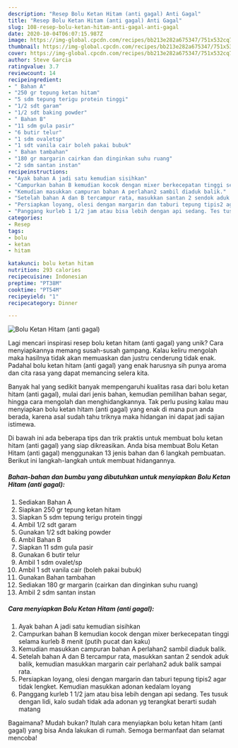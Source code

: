 ```yaml
---
description: "Resep Bolu Ketan Hitam (anti gagal) Anti Gagal"
title: "Resep Bolu Ketan Hitam (anti gagal) Anti Gagal"
slug: 108-resep-bolu-ketan-hitam-anti-gagal-anti-gagal
date: 2020-10-04T06:07:15.987Z
image: https://img-global.cpcdn.com/recipes/bb213e282a675347/751x532cq70/bolu-ketan-hitam-anti-gagal-foto-resep-utama.jpg
thumbnail: https://img-global.cpcdn.com/recipes/bb213e282a675347/751x532cq70/bolu-ketan-hitam-anti-gagal-foto-resep-utama.jpg
cover: https://img-global.cpcdn.com/recipes/bb213e282a675347/751x532cq70/bolu-ketan-hitam-anti-gagal-foto-resep-utama.jpg
author: Steve Garcia
ratingvalue: 3.7
reviewcount: 14
recipeingredient:
- " Bahan A"
- "250 gr tepung ketan hitam"
- "5 sdm tepung terigu protein tinggi"
- "1/2 sdt garam"
- "1/2 sdt baking powder"
- " Bahan B"
- "11 sdm gula pasir"
- "6 butir telur"
- "1 sdm ovaletsp"
- "1 sdt vanila cair boleh pakai bubuk"
- " Bahan tambahan"
- "180 gr margarin cairkan dan dinginkan suhu ruang"
- "2 sdm santan instan"
recipeinstructions:
- "Ayak bahan A jadi satu kemudian sisihkan"
- "Campurkan bahan B kemudian kocok dengan mixer berkecepatan tinggi selama kurleb 8 menit (putih pucat dan kaku)"
- "Kemudian masukkan campuran bahan A perlahan2 sambil diaduk balik."
- "Setelah bahan A dan B tercampur rata, masukkan santan 2 sendok aduk balik, kemudian masukkan margarin cair perlahan2 aduk balik sampai rata."
- "Persiapkan loyang, olesi dengan margarin dan taburi tepung tipis2 agar tidak lengket. Kemudian masukkan adonan kedalam loyang"
- "Panggang kurleb 1 1/2 jam atau bisa lebih dengan api sedang. Tes tusuk dengan lidi, kalo sudah tidak ada adonan yg terangkat berarti sudah matang"
categories:
- Resep
tags:
- bolu
- ketan
- hitam

katakunci: bolu ketan hitam 
nutrition: 293 calories
recipecuisine: Indonesian
preptime: "PT38M"
cooktime: "PT54M"
recipeyield: "1"
recipecategory: Dinner

---
```



![Bolu Ketan Hitam (anti gagal)](https://img-global.cpcdn.com/recipes/bb213e282a675347/751x532cq70/bolu-ketan-hitam-anti-gagal-foto-resep-utama.jpg)

Lagi mencari inspirasi resep bolu ketan hitam (anti gagal) yang unik? Cara menyiapkannya memang susah-susah gampang. Kalau keliru mengolah maka hasilnya tidak akan memuaskan dan justru cenderung tidak enak. Padahal bolu ketan hitam (anti gagal) yang enak harusnya sih punya aroma dan cita rasa yang dapat memancing selera kita.

Banyak hal yang sedikit banyak mempengaruhi kualitas rasa dari bolu ketan hitam (anti gagal), mulai dari jenis bahan, kemudian pemilihan bahan segar, hingga cara mengolah dan menghidangkannya. Tak perlu pusing kalau mau menyiapkan bolu ketan hitam (anti gagal) yang enak di mana pun anda berada, karena asal sudah tahu triknya maka hidangan ini dapat jadi sajian istimewa.




Di bawah ini ada beberapa tips dan trik praktis untuk membuat bolu ketan hitam (anti gagal) yang siap dikreasikan. Anda bisa membuat Bolu Ketan Hitam (anti gagal) menggunakan 13 jenis bahan dan 6 langkah pembuatan. Berikut ini langkah-langkah untuk membuat hidangannya.

<!--inarticleads1-->

##### Bahan-bahan dan bumbu yang dibutuhkan untuk menyiapkan Bolu Ketan Hitam (anti gagal):

1. Sediakan  Bahan A
1. Siapkan 250 gr tepung ketan hitam
1. Siapkan 5 sdm tepung terigu protein tinggi
1. Ambil 1/2 sdt garam
1. Gunakan 1/2 sdt baking powder
1. Ambil  Bahan B
1. Siapkan 11 sdm gula pasir
1. Gunakan 6 butir telur
1. Ambil 1 sdm ovalet/sp
1. Ambil 1 sdt vanila cair (boleh pakai bubuk)
1. Gunakan  Bahan tambahan
1. Sediakan 180 gr margarin (cairkan dan dinginkan suhu ruang)
1. Ambil 2 sdm santan instan




<!--inarticleads2-->

##### Cara menyiapkan Bolu Ketan Hitam (anti gagal):

1. Ayak bahan A jadi satu kemudian sisihkan
1. Campurkan bahan B kemudian kocok dengan mixer berkecepatan tinggi selama kurleb 8 menit (putih pucat dan kaku)
1. Kemudian masukkan campuran bahan A perlahan2 sambil diaduk balik.
1. Setelah bahan A dan B tercampur rata, masukkan santan 2 sendok aduk balik, kemudian masukkan margarin cair perlahan2 aduk balik sampai rata.
1. Persiapkan loyang, olesi dengan margarin dan taburi tepung tipis2 agar tidak lengket. Kemudian masukkan adonan kedalam loyang
1. Panggang kurleb 1 1/2 jam atau bisa lebih dengan api sedang. Tes tusuk dengan lidi, kalo sudah tidak ada adonan yg terangkat berarti sudah matang




Bagaimana? Mudah bukan? Itulah cara menyiapkan bolu ketan hitam (anti gagal) yang bisa Anda lakukan di rumah. Semoga bermanfaat dan selamat mencoba!

